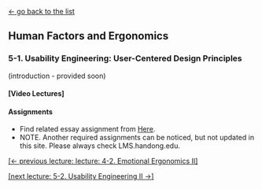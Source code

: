[← go back to the list](README.md)

## Human Factors and Ergonomics

### 5-1. Usability Engineering: User-Centered Design Principles

(introduction - provided soon)

#### [Video Lectures]


#### Assignments
- Find related essay assignment from [Here](HFE_Essays.md).
- NOTE. Another required assignments can be noticed, but not updated in this site. Please always check LMS.handong.edu.



[[← previous lecture: lecture: 4-2. Emotional Ergonomics II]](HFE04_2.md)

[[next lecture: 5-2. Usability Engineering II →]](HFE05_2.md)